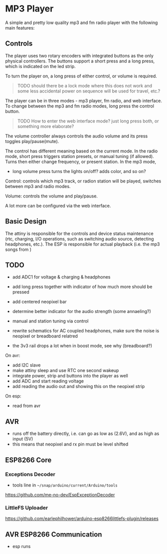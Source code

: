 # MP3 Player

A simple and pretty low quality mp3 and fm radio player with the following main features:


## Controls

The player uses two rotary encoders with integrated buttons as the only physical controllers. The buttons support a short press and a long press, which is indicated on the led strip.

To turn the player on, a long press of either control, or volume is required.

> TODO should there be a lock mode where this does not work and some less accidental power on sequence will be used for travel, etc.?

The player can be in three modes - mp3 player, fm radio, and web interface. To change between the mp3 and fm radio modes, long press the control button.

> TODO How to enter the web interface mode? just long press both, or something more elaborate?

The volume controller always controls the audio volume and its press toggles play/pause(mute).

The control has different meaning based on the current mode. In the radio mode, short press triggers station presets, or manual tuning (if allowed). Turns then either change frequency, or present station. In the mp3 mode, 

- long volume press turns the lights on/off? adds color, and so on?

Control: controls which mp3 track, or radion station will be played, switches between mp3 and radio modes.

Volume: controls the volume and play/pause. 

A lot more can be configured via the web interface.

## Basic Design

The attiny is responsible for the controls and device status maintenance (rtc, charging, I/O operations, such as switching audio source, detecting headphones, etc.). The ESP is responsible for actual playback (i.e. the mp3 songs from )

## TODO

- add ADC1 for voltage & charging & headphones
- add long press together with indicator of how much more should be pressed
- add centered neopixel bar
- determine better indicator for the audio strength (some annaeling?)
- manual and station tuning via control

- rewrite schematics for AC coupled headphones, make sure the noise is neopixel or breadboard relatred
- the 3v3 rail drops a lot when in boost mode, see why (breadboard?)


On avr:

- add I2C slave
- make attiny sleep and use RTC one second wakeup
- integrate power, strip and buttons into the player as well
- add ADC and start reading voltage
- add reading the audio out and showing this on the neopixel strip


On esp:

- read from avr

## AVR

- runs off the battery directly, i.e. can go as low as (2.6V), and as high as input (5V)
- this means that neopixel and rx pin must be level shifted

## ESP8266 Core



### Exceptions Decoder

- tools line in `~/snap/arduino/current/Arduino/tools`

https://github.com/me-no-dev/EspExceptionDecoder

### LittleFS Uploader

https://github.com/earlephilhower/arduino-esp8266littlefs-plugin/releases


## AVR ESP8266 Communication

- esp runs

